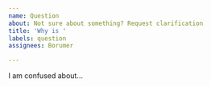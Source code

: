 ```yaml
---
name: Question
about: Not sure about something? Request clarification
title: 'Why is '
labels: question
assignees: Borumer

---
```


I am confused about...
